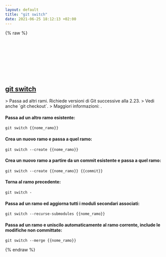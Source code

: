 ```yaml
---
layout: default
title: "git switch"
date: 2021-06-25 18:12:13 +02:00
---
```

{% raw %}
<h2 id="git-switch">
  <a href="/it/common/git-switch.html">git switch</a> <a href="#git-switch"><svg class="icon">
    <use href="/assets/images/unicode_sprite.svg#link" />
  </svg></a>
</h2>
> Passa ad altri rami. Richiede versioni di Git successive alla 2.23.
> Vedi anche `git checkout`.
> Maggiori informazioni: <https://git-scm.com/docs/git-switch>.

#### Passa ad un altro ramo esistente:
```shell
git switch {{nome_ramo}}
```
#### Crea un nuovo ramo e passa a quel ramo:
```shell
git switch --create {{nome_ramo}}
```
#### Crea un nuovo ramo a partire da un commit esistente e passa a quel ramo:
```shell
git switch --create {{nome_ramo}} {{commit}}
```
#### Torna al ramo precedente:
```shell
git switch -
```
#### Passa ad un ramo ed aggiorna tutti i moduli secondari associati:
```shell
git switch --recurse-submodules {{nome_ramo}}
```
#### Passa ad un ramo e uniscilo automaticamente al ramo corrente, include le modifiche non committate:
```shell
git switch --merge {{nome_ramo}}
```
{% endraw %}